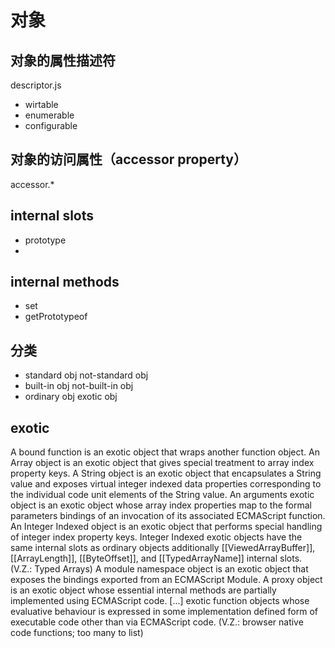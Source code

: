 # 对象

## 对象的属性描述符
descriptor.js
- wirtable
- enumerable
- configurable

## 对象的访问属性（accessor property）
accessor.*

## internal slots
- prototype
- 
 
## internal methods
- set
- getPrototypeof

## 分类
- standard obj    not-standard obj
- built-in obj    not-built-in obj
- ordinary obj    exotic obj

## exotic
A bound function is an exotic object that wraps another function object.
An Array object is an exotic object that gives special treatment to array index property keys.
A String object is an exotic object that encapsulates a String value and exposes virtual integer indexed data properties corresponding to the individual code unit elements of the String value.
An arguments exotic object is an exotic object whose array index properties map to the formal parameters bindings of an invocation of its associated ECMAScript function.
An Integer Indexed object is an exotic object that performs special handling of integer index property keys. Integer Indexed exotic objects have the same internal slots as ordinary objects additionally [[ViewedArrayBuffer]], [[ArrayLength]], [[ByteOffset]], and [[TypedArrayName]] internal slots. (V.Z.: Typed Arrays)
A module namespace object is an exotic object that exposes the bindings exported from an ECMAScript Module.
A proxy object is an exotic object whose essential internal methods are partially implemented using ECMAScript code.
[...] exotic function objects whose evaluative behaviour is expressed in some implementation defined form of executable code other than via ECMAScript code. (V.Z.: browser native code functions; too many to list)




